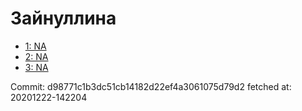 # Зайнуллина
- [1: NA](1.md)
- [2: NA](2.md)
- [3: NA](3.md)

Commit: d98771c1b3dc51cb14182d22ef4a3061075d79d2
 fetched at: 20201222-142204
